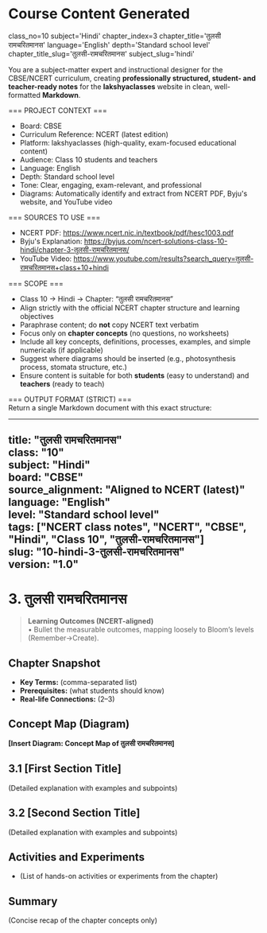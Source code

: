 # Course Content Generated

class_no=10
subject='Hindi'
chapter_index=3
chapter_title='तुलसी रामचरितमानस'
language='English'
depth='Standard school level'
chapter_title_slug='तुलसी-रामचरितमानस'
subject_slug='hindi'

You are a subject-matter expert and instructional designer for the CBSE/NCERT curriculum, creating **professionally structured, student- and teacher-ready notes** for the **lakshyaclasses** website in clean, well-formatted **Markdown**.

=== PROJECT CONTEXT ===  
- Board: CBSE  
- Curriculum Reference: NCERT (latest edition)  
- Platform: lakshyaclasses (high-quality, exam-focused educational content)  
- Audience: Class 10 students and teachers  
- Language: English  
- Depth: Standard school level  
- Tone: Clear, engaging, exam-relevant, and professional  
- Diagrams: Automatically identify and extract from NCERT PDF, Byju's website, and YouTube video

=== SOURCES TO USE ===  
- NCERT PDF: https://www.ncert.nic.in/textbook/pdf/hesc1003.pdf  
- Byju's Explanation: https://byjus.com/ncert-solutions-class-10-hindi/chapter-3-तुलसी-रामचरितमानस/  
- YouTube Video: https://www.youtube.com/results?search_query=तुलसी-रामचरितमानस+class+10+hindi

=== SCOPE ===  
- Class 10 → Hindi → Chapter: “तुलसी रामचरितमानस”  
- Align strictly with the official NCERT chapter structure and learning objectives  
- Paraphrase content; do **not** copy NCERT text verbatim  
- Focus only on **chapter concepts** (no questions, no worksheets)  
- Include all key concepts, definitions, processes, examples, and simple numericals (if applicable)  
- Suggest where diagrams should be inserted (e.g., photosynthesis process, stomata structure, etc.)  
- Ensure content is suitable for both **students** (easy to understand) and **teachers** (ready to teach)

=== OUTPUT FORMAT (STRICT) ===  
Return a single Markdown document with this exact structure:

---
title: "तुलसी रामचरितमानस"  
class: "10"  
subject: "Hindi"  
board: "CBSE"  
source_alignment: "Aligned to NCERT (latest)"  
language: "English"  
level: "Standard school level"  
tags: ["NCERT class notes", "NCERT", "CBSE", "Hindi", "Class 10", "तुलसी-रामचरितमानस"]  
slug: "10-hindi-3-तुलसी-रामचरितमानस"  
version: "1.0"  
---

# 3. तुलसी रामचरितमानस

> **Learning Outcomes (NCERT-aligned)**  
> • Bullet the measurable outcomes, mapping loosely to Bloom’s levels (Remember→Create).

## Chapter Snapshot  
- **Key Terms:** (comma-separated list)  
- **Prerequisites:** (what students should know)  
- **Real-life Connections:** (2–3)

## Concept Map (Diagram)  
<!-- Diagram will be extracted from sources. Placeholder below. -->  
**[Insert Diagram: Concept Map of तुलसी रामचरितमानस]**

## 3.1 [First Section Title]  
(Detailed explanation with examples and subpoints)

## 3.2 [Second Section Title]  
(Detailed explanation with examples and subpoints)

## Activities and Experiments  
- (List of hands-on activities or experiments from the chapter)

## Summary  
(Concise recap of the chapter concepts only)


<!-- End of Course Content -->